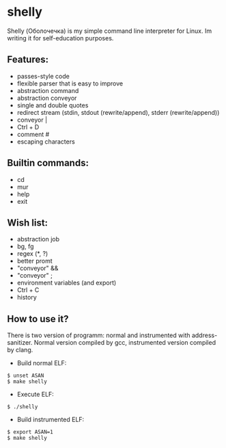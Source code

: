 # shelly
Shelly (Оболочечка) is my simple command line interpreter for Linux. Im writing it for self-education purposes.

## Features:
* passes-style code
* flexible parser that is easy to improve
* abstraction command
* abstraction conveyor
* single and double quotes
* redirect stream (stdin, stdout (rewrite/append), stderr (rewrite/append))
* conveyor |
* Ctrl + D
* comment #
* escaping characters

## Builtin commands:
* cd
* mur
* help
* exit

## Wish list:
* abstraction job
* bg, fg
* regex (*, ?)
* better promt
* "conveyor" &&
* "conveyor" ;
* environment variables (and export)
* Ctrl + C
* history

## How to use it?
There is two version of programm: normal and instrumented with address-sanitizer.
Normal version compiled by gcc, instrumented version compiled by clang.

* Build normal ELF:
```
$ unset ASAN
$ make shelly
```
* Execute ELF:
```
$ ./shelly
```
* Build instrumented ELF:
```
$ export ASAN=1
$ make shelly
```
